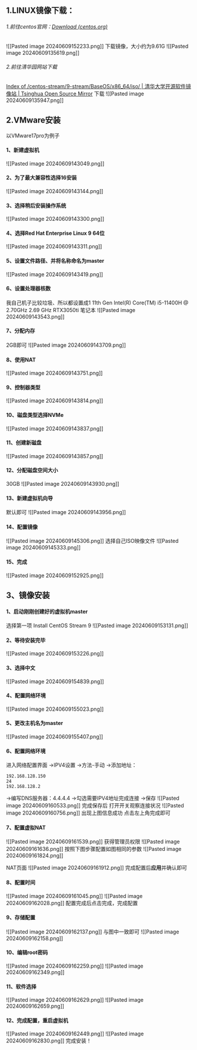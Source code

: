## 1.LINUX镜像下载：
###### 1.前往centos官网：[Download (centos.org)](https://www.centos.org/download/)
![[Pasted image 20240609152233.png]]
下载镜像，大小约为9.61G
![[Pasted image 20240609135619.png]]
###### 2.前往清华园网站下载
[Index of /centos-stream/9-stream/BaseOS/x86_64/iso/ | 清华大学开源软件镜像站 | Tsinghua Open Source Mirror](https://mirrors.tuna.tsinghua.edu.cn/centos-stream/9-stream/BaseOS/x86_64/iso/)
下载
![[Pasted image 20240609135947.png]]
## 2.VMware安装
以VMware17pro为例子
#### 1、新建虚拟机
![[Pasted image 20240609143049.png]]
#### 2、为了最大兼容性选择16安装
![[Pasted image 20240609143144.png]]
#### 3、选择稍后安装操作系统
![[Pasted image 20240609143300.png]]
#### 4、选择Red Hat Enterprise Linux 9 64位
![[Pasted image 20240609143311.png]]
#### 5、设置文件路径、并将名称命名为master
![[Pasted image 20240609143419.png]]
#### 6、设置处理器核数
我自己机子比较垃圾、所以都设置成1
11th Gen Intel(R) Core(TM) i5-11400H @ 2.70GHz   2.69 GHz
RTX3050ti 笔记本
![[Pasted image 20240609143543.png]]
#### 7、分配内存
2GB即可
![[Pasted image 20240609143709.png]]
#### 8、使用NAT
![[Pasted image 20240609143751.png]]
#### 9、控制器类型
![[Pasted image 20240609143814.png]]
#### 10、磁盘类型选择NVMe
![[Pasted image 20240609143837.png]]
#### 11、创建新磁盘
![[Pasted image 20240609143857.png]]
#### 12、分配磁盘空间大小
30GB
![[Pasted image 20240609143930.png]]
#### 13、新建虚拟机向导
默认即可
![[Pasted image 20240609143956.png]]
#### 14、配置镜像
![[Pasted image 20240609145306.png]]
选择自己ISO映像文件
![[Pasted image 20240609145333.png]]
#### 15、完成
![[Pasted image 20240609152925.png]]
## 3、镜像安装
#### 1、启动刚刚创建好的虚拟机master
选择第一项 Install CentOS Stream 9
![[Pasted image 20240609153131.png]]
#### 2、等待安装完毕
![[Pasted image 20240609153226.png]]
#### 3、选择中文
![[Pasted image 20240609154839.png]]

#### 4、配置网络环境
![[Pasted image 20240609155023.png]]
#### 5、更改主机名为master
![[Pasted image 20240609155407.png]]
#### 6、配置网络环境
进入网络配置界面
->IPV4设置
->方法-手动
->添加地址：
```
192.168.128.150 
24 
192.168.128.2
```
->编写DNS服务器：4.4.4.4
->勾选需要IPV4地址完成连接
->保存
![[Pasted image 20240609160533.png]]
完成保存后
打开开关观察连接状况
![[Pasted image 20240609160756.png]]
出现上图信息成功
点击左上角完成即可
#### 7、配置虚拟NAT
![[Pasted image 20240609161539.png]]
获得管理员权限
![[Pasted image 20240609161636.png]]
按照下图步骤配置如图相同的参数
![[Pasted image 20240609161824.png]]

NAT页面
![[Pasted image 20240609161912.png]]
完成配置后**应用**并确认即可
#### 8、配置时间
![[Pasted image 20240609161045.png]]
![[Pasted image 20240609162028.png]]
配置完成后点击完成，完成配置
#### 9、存储配置
![[Pasted image 20240609162137.png]]
与图中一致即可
![[Pasted image 20240609162158.png]]
#### 10、编辑root密码
![[Pasted image 20240609162259.png]]
![[Pasted image 20240609162349.png]]
#### 11、软件选择
![[Pasted image 20240609162629.png]]
![[Pasted image 20240609162659.png]]

#### 12、完成配置，重启虚拟机
![[Pasted image 20240609162449.png]]
![[Pasted image 20240609162830.png]]
完成安装！